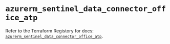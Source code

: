 # `azurerm_sentinel_data_connector_office_atp`

Refer to the Terraform Registory for docs: [`azurerm_sentinel_data_connector_office_atp`](https://registry.terraform.io/providers/hashicorp/azurerm/3.83.0/docs/resources/sentinel_data_connector_office_atp).
